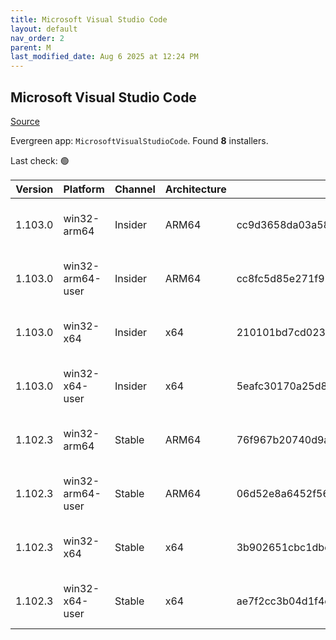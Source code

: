 ```yaml
---
title: Microsoft Visual Studio Code
layout: default
nav_order: 2
parent: M
last_modified_date: Aug 6 2025 at 12:24 PM
---
```


## Microsoft Visual Studio Code

[Source](https://code.visualstudio.com)

Evergreen app: `MicrosoftVisualStudioCode`. Found **8** installers.

Last check: 🟢

| Version | Platform         | Channel | Architecture | Sha256                                                           | URI                                                                                                                                                                                                                                                                                                              |
| ------- | ---------------- | ------- | ------------ | ---------------------------------------------------------------- | ---------------------------------------------------------------------------------------------------------------------------------------------------------------------------------------------------------------------------------------------------------------------------------------------------------------- |
| 1.103.0 | win32-arm64      | Insider | ARM64        | cc9d3658da03a58727c9307764e47506394d1ff37a570863c4dbb1ea8d152216 | [https://vscode.download.prss.microsoft.com/dbazure/download/insider/c661d0ee523e3aaad18d273087ab1eff0c30b91d/VSCodeSetup-arm64-1.103.0-insider.exe](https://vscode.download.prss.microsoft.com/dbazure/download/insider/c661d0ee523e3aaad18d273087ab1eff0c30b91d/VSCodeSetup-arm64-1.103.0-insider.exe)         |
| 1.103.0 | win32-arm64-user | Insider | ARM64        | cc8fc5d85e271f91f77926ecceeccb9a6d2faa1b9a68d03e2edeaec798445ac7 | [https://vscode.download.prss.microsoft.com/dbazure/download/insider/c661d0ee523e3aaad18d273087ab1eff0c30b91d/VSCodeUserSetup-arm64-1.103.0-insider.exe](https://vscode.download.prss.microsoft.com/dbazure/download/insider/c661d0ee523e3aaad18d273087ab1eff0c30b91d/VSCodeUserSetup-arm64-1.103.0-insider.exe) |
| 1.103.0 | win32-x64        | Insider | x64          | 210101bd7cd02371ebb3ca4655e9efda7085c40cb50fc5286389632e8127be9d | [https://vscode.download.prss.microsoft.com/dbazure/download/insider/c661d0ee523e3aaad18d273087ab1eff0c30b91d/VSCodeSetup-x64-1.103.0-insider.exe](https://vscode.download.prss.microsoft.com/dbazure/download/insider/c661d0ee523e3aaad18d273087ab1eff0c30b91d/VSCodeSetup-x64-1.103.0-insider.exe)             |
| 1.103.0 | win32-x64-user   | Insider | x64          | 5eafc30170a25d8e0f3985364d14b13df6495afa33f4be33e7529875da68dbe2 | [https://vscode.download.prss.microsoft.com/dbazure/download/insider/c661d0ee523e3aaad18d273087ab1eff0c30b91d/VSCodeUserSetup-x64-1.103.0-insider.exe](https://vscode.download.prss.microsoft.com/dbazure/download/insider/c661d0ee523e3aaad18d273087ab1eff0c30b91d/VSCodeUserSetup-x64-1.103.0-insider.exe)     |
| 1.102.3 | win32-arm64      | Stable  | ARM64        | 76f967b20740d9a58d2cb0901d1e498c89241c5b13436d01960ce500e458f95e | [https://vscode.download.prss.microsoft.com/dbazure/download/stable/488a1f239235055e34e673291fb8d8c810886f81/VSCodeSetup-arm64-1.102.3.exe](https://vscode.download.prss.microsoft.com/dbazure/download/stable/488a1f239235055e34e673291fb8d8c810886f81/VSCodeSetup-arm64-1.102.3.exe)                           |
| 1.102.3 | win32-arm64-user | Stable  | ARM64        | 06d52e8a6452f56a2194ce9116fef9c2d58525495c25ba8c7df77aebd288d5f2 | [https://vscode.download.prss.microsoft.com/dbazure/download/stable/488a1f239235055e34e673291fb8d8c810886f81/VSCodeUserSetup-arm64-1.102.3.exe](https://vscode.download.prss.microsoft.com/dbazure/download/stable/488a1f239235055e34e673291fb8d8c810886f81/VSCodeUserSetup-arm64-1.102.3.exe)                   |
| 1.102.3 | win32-x64        | Stable  | x64          | 3b902651cbc1dbedf1e2f1d9832b1f5ea5e7d3c2a65107096d1cce5101e43552 | [https://vscode.download.prss.microsoft.com/dbazure/download/stable/488a1f239235055e34e673291fb8d8c810886f81/VSCodeSetup-x64-1.102.3.exe](https://vscode.download.prss.microsoft.com/dbazure/download/stable/488a1f239235055e34e673291fb8d8c810886f81/VSCodeSetup-x64-1.102.3.exe)                               |
| 1.102.3 | win32-x64-user   | Stable  | x64          | ae7f2cc3b04d1f4c1bf1efb61b506cf2d8f1c041e70ddddc7584ae197daa01b8 | [https://vscode.download.prss.microsoft.com/dbazure/download/stable/488a1f239235055e34e673291fb8d8c810886f81/VSCodeUserSetup-x64-1.102.3.exe](https://vscode.download.prss.microsoft.com/dbazure/download/stable/488a1f239235055e34e673291fb8d8c810886f81/VSCodeUserSetup-x64-1.102.3.exe)                       |
